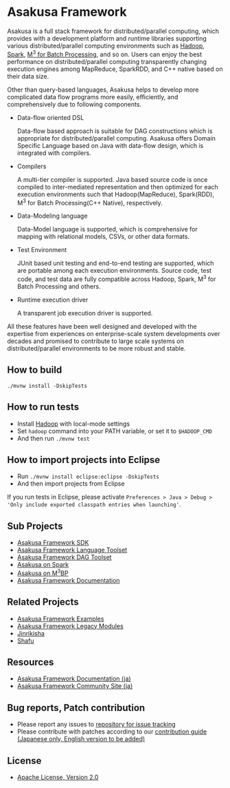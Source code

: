 # Asakusa Framework

Asakusa is a full stack framework for distributed/parallel computing, which provides with a development platform and runtime libraries supporting various distributed/parallel computing environments such as [Hadoop](http://hadoop.apache.org), [Spark](http://spark.apache.org), [M<sup>3</sup> for Batch Processing](https://github.com/fixstars/m3bp), and so on. Users can enjoy the best performance on distributed/parallel computing transparently changing execution engines among MapReduce, SparkRDD, and C++ native based on their data size.

Other than query-based languages, Asakusa helps to develop more complicated data flow programs more easily, efficiently, and comprehensively due to following components.

* Data-flow oriented DSL

  Data-flow based approach is suitable for DAG constructions which is appropriate for distributed/parallel computing. Asakusa offers Domain Specific Language based on Java with data-flow design, which is integrated with compilers.

* Compilers

  A multi-tier compiler is supported. Java based source code is once compiled to inter-mediated representation and then optimized for each execution environments such that Hadoop(MapReduce), Spark(RDD), M<sup>3</sup> for Batch Processing(C++ Native), respectively.

* Data-Modeling language

  Data-Model language is supported, which is comprehensive for mapping with relational models, CSVs, or other data formats.

* Test Environment

  JUnit based unit testing and end-to-end testing are supported, which are portable among each execution environments. Source code, test code, and test data are fully compatible across Hadoop, Spark, M<sup>3</sup> for Batch Processing and others.

* Runtime execution driver

  A transparent job execution driver is supported.

All these features have been well designed and developed with the expertise from experiences on enterprise-scale system developments over decades and promised to contribute to large scale systems on distributed/parallel environments to be more robust and stable.

## How to build

`./mvnw install -DskipTests`

## How to run tests
* Install [Hadoop](http://hadoop.apache.org/) with local-mode settings
* Set `hadoop` command into your PATH variable, or set it to `$HADOOP_CMD`
* And then run `./mvnw test`

## How to import projects into Eclipse
* Run `./mvnw install eclipse:eclipse -DskipTests`
* And then import projects from Eclipse

If you run tests in Eclipse, please activate `Preferences > Java > Debug > 'Only include exported classpath entries when launching'`.

## Sub Projects
* [Asakusa Framework SDK](https://github.com/asakusafw/asakusafw-sdk)
* [Asakusa Framework Language Toolset](https://github.com/asakusafw/asakusafw-compiler)
* [Asakusa Framework DAG Toolset](https://github.com/asakusafw/asakusafw-dag)
* [Asakusa on Spark](https://github.com/asakusafw/asakusafw-spark)
* [Asakusa on M<sup>3</sup>BP](https://github.com/asakusafw/asakusafw-m3bp)
* [Asakusa Framework Documentation](https://github.com/asakusafw/asakusafw-documentation)

## Related Projects
* [Asakusa Framework Examples](https://github.com/asakusafw/asakusafw-examples)
* [Asakusa Framework Legacy Modules](https://github.com/asakusafw/asakusafw-legacy)
* [Jinrikisha](https://github.com/asakusafw/asakusafw-starter)
* [Shafu](https://github.com/asakusafw/asakusafw-shafu)

## Resources
* [Asakusa Framework Documentation (ja)](http://docs.asakusafw.com/)
* [Asakusa Framework Community Site (ja)](http://asakusafw.com)

## Bug reports, Patch contribution
* Please report any issues to [repository for issue tracking](https://github.com/asakusafw/asakusafw-issues/issues)
* Please contribute with patches according to our [contribution guide (Japanese only, English version to be added)](http://docs.asakusafw.com/latest/release/ja/html/contribution.html)

## License
* [Apache License, Version 2.0](http://www.apache.org/licenses/LICENSE-2.0)
